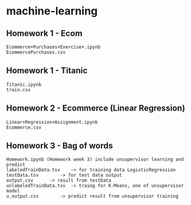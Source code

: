 # machine-learning
## Homework 1 - Ecom
	Ecommerce+Purchases+Exercise+.ipynb
	EcommercePurchases.csv
## Homework 1 - Titanic
	Titanic.ipynb
	train.csv
## Homework 2 - Ecommerce (Linear Regression)
	Linear+Regression+Assignment.ipynb
	Ecommerce.csv
## Homework 3 - Bag of words
	Homework.ipynb (Homework week 3) include unsupervisor learning and predict
	labeledTrainData.tsv 	-> for training data LogisticRegression
	testData.tsv 		-> for test data output
	output.csv		-> result from testData
	unlabeledTrainData.tsv	-> traing for K-Means, one of unsupervisor model
	u_output.csv		-> predict result from unsupervisor training
